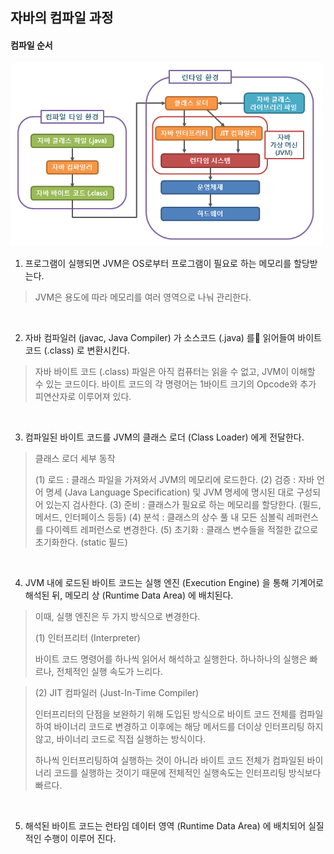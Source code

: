 ## 자바의 컴파일 과정

#### 컴파일 순서

<img src="../img/javacompile1.png" width="500">

1. 프로그램이 실행되면 JVM은 OS로부터 프로그램이 필요로 하는 메모리를 할당받는다.

> JVM은 용도에 따라 메모리를 여러 영역으로 나눠 관리한다.

<br />

2. 자바 컴파일러 (javac, Java Compiler) 가 소스코드 (.java) 를 읽어들여 바이트 코드 (.class) 로 변환시킨다.

> 자바 바이트 코드 (.class) 파일은 아직 컴퓨터는 읽을 수 없고, JVM이 이해할 수 있는 코드이다.
> 바이트 코드의 각 명령어는 1바이트 크기의 Opcode와 추가 피연산자로 이루어져 있다.

<br />

3. 컴파일된 바이트 코드를 JVM의 클래스 로더 (Class Loader) 에게 전달한다.

> 클래스 로더 세부 동작
>
> (1) 로드 : 클래스 파일을 가져와서 JVM의 메모리에 로드한다.
> (2) 검증 : 자바 언어 명세 (Java Language Specification) 및 JVM 명세에 명시된 대로 구성되어 있는지 검사한다.
> (3) 준비 : 클래스가 필요로 하는 메모리를 할당한다. (필드, 메서드, 인터페이스 등등)
> (4) 분석 : 클래스의 상수 풀 내 모든 심볼릭 레퍼런스를 다이렉트 레퍼런스로 변경한다.
> (5) 초기화 : 클래스 변수들을 적절한 값으로 초기화한다. (static 필드)

<br />

4. JVM 내에 로드된 바이트 코드는 실행 엔진 (Execution Engine) 을 통해 기계어로 해석된 뒤, 메모리 상 (Runtime Data Area) 에 배치된다.

> 이때, 실행 엔진은 두 가지 방식으로 변경한다.
>
> (1) 인터프리터 (Interpreter)
>
> 바이트 코드 명령어를 하나씩 읽어서 해석하고 실행한다.
> 하나하나의 실행은 빠르나, 전체적인 실행 속도가 느리다.

> (2) JIT 컴파일러 (Just-In-Time Compiler)
> 
> 인터프리터의 단점을 보완하기 위해 도입된 방식으로 바이트 코드 전체를 컴파일하여 바이너리 코드로 변경하고 이후에는 해당 메서드를 더이상 인터프리팅 하지 않고, 바이너리 코드로 직접 실행하는 방식이다.
>
> 하나씩 인터프리팅하여 실행하는 것이 아니라 바이트 코드 전체가 컴파일된 바이너리 코드를 실행하는 것이기 때문에 전체적인 실행속도는 인터프리팅 방식보다 빠르다.

<br />

5. 해석된 바이트 코드는 런타임 데이터 영역 (Runtime Data Area) 에 배치되어 실질적인 수행이 이루어 진다.